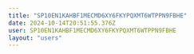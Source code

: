 ```yaml
---
title: "SP10EN1KAHBF1MECMD6XY6FKYPQXMT6WTPPN9FBHE"
date: 2024-10-14T20:51:55.376Z
user: SP10EN1KAHBF1MECMD6XY6FKYPQXMT6WTPPN9FBHE
layout: "users"
---
```

    